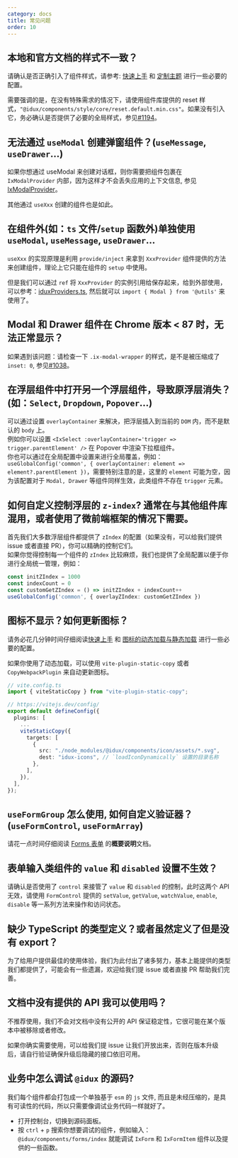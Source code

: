```yaml
---
category: docs
title: 常见问题
order: 10
---
```


## 本地和官方文档的样式不一致？

请确认是否正确引入了组件样式，请参考: [快速上手](/docs/getting-started/zh) 和 [定制主题](/docs/customize-theme/zh) 进行一些必要的配置。

需要强调的是，在没有特殊需求的情况下，请使用组件库提供的 reset 样式，`"@idux/components/style/core/reset.default.min.css"`。如果没有引入它，务必确认是否提供了必要的全局样式，参见[#1194](https://github.com/IDuxFE/idux/issues/1194)。

## 无法通过 `useModal` 创建弹窗组件？(`useMessage`, `useDrawer`...)

如果你想通过 useModal 来创建对话框，则你需要把组件包裹在 `IxModalProvider` 内部，因为这样才不会丢失应用的上下文信息, 参见[IxModalProvider](/components/modal/zh?tab=api#IxModalProvider)。

其他通过 `useXxx` 创建的组件也是如此。

## 在组件外(如：`ts` 文件/`setup` 函数外)单独使用 `useModal`, `useMessage`, `useDrawer`...

`useXxx` 的实现原理是利用 `provide/inject` 来拿到 `XxxProvider` 组件提供的方法来创建组件，理论上它只能在组件的 `setup` 中使用。

但是我们可以通过 `ref` 将 `XxxProvider` 的实例引用给保存起来，给到外部使用，可以参考：[iduxProviders.ts](https://github.com/IDuxFE/idux-setup/blob/main/src/utils/iduxProviders.ts), 然后就可以 `import { Modal } from '@utils'` 来使用了。

## Modal 和 Drawer 组件在 Chrome 版本 < 87 时，无法正常显示？

如果遇到该问题：请检查一下 `.ix-modal-wrapper` 的样式，是不是被压缩成了 `inset: 0`, 参见[#1038](https://github.com/IDuxFE/idux/issues/1038)。

## 在浮层组件中打开另一个浮层组件，导致原浮层消失？(如：`Select`, `Dropdown`, `Popover`...)

可以通过设置 `overlayContainer` 来解决，把浮层插入到当前的 `DOM` 内，而不是默认的 `body` 上。  
例如你可以设置 `<IxSelect :overlayContainer='trigger => trigger.parentElement' />` 在 Popover 中渲染下拉框组件。  
你也可以通过在全局配置中设置来进行全局覆盖，例如：`useGlobalConfig('common', { overlayContainer: element => element?.parentElement })`，需要特别注意的是，这里的 `element` 可能为空，因为该配置对于 `Modal, Drawer` 等组件同样生效，此类组件不存在 `trigger` 元素。

## 如何自定义控制浮层的 `z-index`? 通常在与其他组件库混用，或者使用了微前端框架的情况下需要。

首先我们大多数浮层组件都提供了 `zIndex` 的配置（如果没有，可以给我们提供 issue 或者直接 PR），你可以精确的控制它们。  
如果你觉得控制每一个组件的 `zIndex` 比较麻烦，我们也提供了全局配置以便于你进行全局统一管理，例如：

```ts
const initZIndex = 1000
const indexCount = 0
const customGetZIndex = () => initZIndex + indexCount++
useGlobalConfig('common', { overlayZIndex: customGetZIndex })
```

## 图标不显示？如何更新图标？

请务必花几分钟时间仔细阅读[快速上手](/docs/getting-started/zh) 和 [图标的动态加载与静态加载](/components/icon/zh?tab=api#FAQ) 进行一些必要的配置。

如果你使用了动态加载，可以使用 `vite-plugin-static-copy` 或者 `CopyWebpackPlugin` 来自动更新图标。

```ts
// vite.config.ts
import { viteStaticCopy } from "vite-plugin-static-copy";

// https://vitejs.dev/config/
export default defineConfig({
  plugins: [
    ...
    viteStaticCopy({
      targets: [
        {
          src: "./node_modules/@idux/components/icon/assets/*.svg",
          dest: "idux-icons", // `loadIconDynamically` 设置的目录名称
        },
      ],
    }),
  ],
});
```

## `useFormGroup` 怎么使用, 如何自定义验证器？(`useFormControl`, `useFormArray`)

请花一点时间仔细阅读 [Forms 表单](https://idux.site/cdk/forms/zh?tab=overview) 的**概要说明**文档。

## 表单输入类组件的 `value` 和 `disabled` 设置不生效？

请确认是否使用了 `control` 来接管了 `value` 和 `disabled` 的控制，此时这两个 API 无效，请使用 `FormControl` 提供的 `setValue`, `getValue`, `watchValue`, `enable`, `disable` 等一系列方法来操作和访问状态。

## 缺少 TypeScript 的类型定义？或者虽然定义了但是没有 export？

为了给用户提供最佳的使用体验，我们为此付出了诸多努力，基本上能提供的类型我们都提供了，可能会有一些遗漏，欢迎给我们提 issue 或者直接 PR 帮助我们完善。

## 文档中没有提供的 API 我可以使用吗？

不推荐使用，我们不会对文档中没有公开的 API 保证稳定性，它很可能在某个版本中被移除或者修改。

如果你确实需要使用，可以给我们提 issue 让我们开放出来，否则在版本升级后，请自行验证确保升级后隐藏的接口依旧可用。

## 业务中怎么调试 `@idux` 的源码?

我们每个组件都会打包成一个单独基于 `esm` 的 `js` 文件, 而且是未经压缩的，是具有可读性的代码，所以只需要像调试业务代码一样就好了。

- 打开控制台，切换到源码面板。
- 按 `ctrl` + `p` 搜索你想要调试的组件，例如输入：`@idux/components/forms/index` 就能调试 `IxForm` 和 `IxFormItem` 组件以及提供的一些函数。
